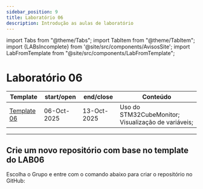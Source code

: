 ```yaml
---
sidebar_position: 9
title: Laboratório 06
description: Introdução as aulas de laboratório
---
```


import Tabs from "@theme/Tabs";
import TabItem from "@theme/TabItem";
import {LABsIncomplete} from '@site/src/components/AvisosSite';
import LabFromTemplate from "@site/src/components/LabFromTemplate";

# Laboratório 06
<!-- Aviso de que este conteúdo está em construção! -->
<LABsIncomplete />

| Template                                               | start/open  | end/close   | Conteúdo                                            |
| ------------------------------------------------------ | ----------- | ----------- | --------------------------------------------------- |
| [Template 06](https://github.com/ELT73A-LAB-TPL/LAB06) | 06-Oct-2025 | 13-Oct-2025 | Uso do STM32CubeMonitor; Visualização de variáveis; |

---

## Crie um novo repositório com base no template do LAB06

Escolha o Grupo e entre com o comando abaixo para criar o repositório no GitHub:
<!-- Gera instruções para criar o repositório no GitHub por grupo com base no template do laboratório. -->
<LabFromTemplate labNumber="LAB06" opts="-c" />